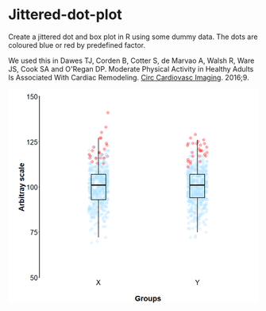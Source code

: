 # Jittered-dot-plot
Create a jittered dot and box plot in R using some dummy data. The dots are coloured blue or red by predefined factor.

We used this in Dawes TJ, Corden B, Cotter S, de Marvao A, Walsh R, Ware JS, Cook SA and O'Regan DP. Moderate Physical Activity in Healthy Adults Is Associated With Cardiac Remodeling. [Circ Cardiovasc Imaging](https://doi.org/10.1161/CIRCIMAGING.116.004712). 2016;9. 

![graph](https://github.com/UK-Digital-Heart-Project/Jittered-dot-plot/blob/master/Dot_plot.png)
